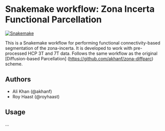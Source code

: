# Snakemake workflow: Zona Incerta Functional Parcellation

[![Snakemake](https://img.shields.io/badge/snakemake-≥3.12.0-brightgreen.svg)](https://snakemake.bitbucket.io)

This is a Snakemake workflow for performing functional connectivity-based segmentation of the zona-incerta. It is developed to work with pre-processed HCP 3T and 7T data. Follows the same workflow as the original [Diffusion-based Parcellation] (https://github.com/akhanf/zona-diffparc) scheme.

## Authors

* Ali Khan (@akhanf)
* Roy Haast (@royhaast)

## Usage

...
